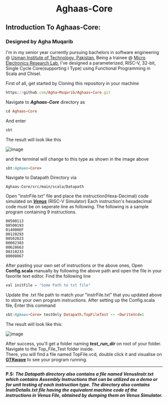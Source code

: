 <h1 align="center"> Aghaas-Core </h1>


## Introduction To Aghaas-Core:

### Designed by Agha Muqarib

I'm in my senior year currently pursuing bachelors in software engineering @ [Usman Institute of Technology, Pakistan.](https://www.uit.edu/) Being a trainee @ [Micro Electronics Research Lab](https://github.com/merledu), I've designed a parameterized, RISC-V, 32-bit, Single Cycle Core(supporting I Type) using Functional Programming in Scala and Chisel.

First of all, get started by Cloning this repository in your machine
```ruby
https://github.com/Agha-Muqarib/Aghaas-Core.git
```

Navigate to ***Aghaas-Core*** directory as
```ruby
cd Aghaas-Core
```

And enter
```ruby
sbt
```

The result will look like this

![image](https://user-images.githubusercontent.com/51242857/137596628-4a009c08-7c00-4ab9-9b5a-4209f5a89005.png)


and the terminal will change to this type as shown in the image above
```ruby
sbt:Aghaas-Core>
```

Navigate to Datapath Directory via

```
Aghaas-Core/src/main/scala/Datapath
```

Open  "instrFile.txt" file and place the instruction(Hexa-Decimal) code simulated on ***[Venus](https://www.kvakil.me/venus/)*** (RISC-V Simulator)
Each instruction's hexadecimal code must be on seperate line as following. The following is a sample program containing 9 instructions.
```
00500113
00500193
014000EF
00120293
00502023
00002303
00628663
00310233
00008067
```

After pasting your own set of instructions or the above ones, Open **Config.scala**  manually by following the above path and open the file in your favorite text editor. Find the following line
``` python
val initFile = "Some Path to txt file"
```

Update the .txt file path to match your "instrFile.txt" that you updated above to store your own program instructions.
After setting up the Config.scala file, Enter this command
```ruby
sbt:Aghaas-Core> testOnly Datapath.TopFileTest -- -DwriteVcd=1
```
The result will look like this:

![image](https://user-images.githubusercontent.com/51242857/137596689-ddd16462-3a85-4979-93d2-011241a1a856.png)

After success, you'll get a folder naming ***test_run_dir*** on root of your folder. Navigate to the Top_File_Test folder inside.\
There, you will find a file named TopFile.vcd, double click it and visualise on **[GTKwave](https://sourceforge.net/projects/gtkwave/)** to see your program running.

-------------------------------------------------------------------------


**P.S:** ***The Datapath directory also contains a file named VenusInstr.txt which contains Assembly Instructions that can be utilized as a demo or for unit testing of each instruction type. The directory also contains InstrDetails.txt file having the equivalent machine code of the instructions in Venus File, obtained by dumping them on Venus Simulator.***


